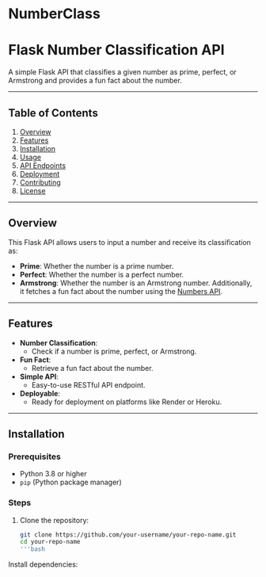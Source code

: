 # NumberClass
# Flask Number Classification API

A simple Flask API that classifies a given number as prime, perfect, or Armstrong and provides a fun fact about the number.

---

## Table of Contents

1. [Overview](#overview)
2. [Features](#features)
3. [Installation](#installation)
4. [Usage](#usage)
5. [API Endpoints](#api-endpoints)
6. [Deployment](#deployment)
7. [Contributing](#contributing)
8. [License](#license)

---

## Overview

This Flask API allows users to input a number and receive its classification as:
- **Prime**: Whether the number is a prime number.
- **Perfect**: Whether the number is a perfect number.
- **Armstrong**: Whether the number is an Armstrong number.
Additionally, it fetches a fun fact about the number using the [Numbers API](http://numbersapi.com/).

---

## Features

- **Number Classification**:
  - Check if a number is prime, perfect, or Armstrong.
- **Fun Fact**:
  - Retrieve a fun fact about the number.
- **Simple API**:
  - Easy-to-use RESTful API endpoint.
- **Deployable**:
  - Ready for deployment on platforms like Render or Heroku.

---

## Installation

### Prerequisites

- Python 3.8 or higher
- `pip` (Python package manager)

### Steps

1. Clone the repository:
   ```bash
   git clone https://github.com/your-username/your-repo-name.git
   cd your-repo-name
   '''bash
Install dependencies:
